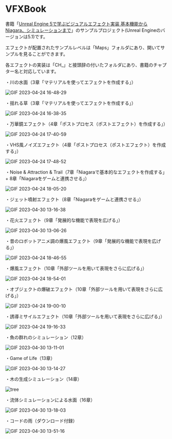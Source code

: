 # VFXBook
書籍「[Unreal Engine 5で学ぶビジュアルエフェクト実装 基本機能からNiagara、シミュレーションまで](https://amazon.co.jp/dp/4798177709/)」のサンプルプロジェクト(Unreal Engineのバージョンは5.1)です。

エフェクトが配置されたサンプルレベルは「Maps」フォルダにあり、開いてサンプルを見ることができます。

各エフェクトの実装は「CH_」と接頭辞の付いたフォルダにあり、書籍のチャプター名と対応しています。

・川の水面（3章「マテリアルを使ってエフェクトを作成する」）

![GIF 2023-04-24 16-48-29](https://user-images.githubusercontent.com/26865534/233932563-304e8c9f-16a6-445b-a87b-6e4f712e9d4a.gif)

・揺れる草（3章「マテリアルを使ってエフェクトを作成する」）

![GIF 2023-04-24 16-38-35](https://user-images.githubusercontent.com/26865534/233930258-081d06fa-e072-4667-a6e9-2e2b374590a0.gif)

・万華鏡エフェクト（4章「ポストプロセス（ポストエフェクト）を作成する」）

![GIF 2023-04-24 17-40-59](https://user-images.githubusercontent.com/26865534/233944996-4660ce62-d25a-4d8a-92fa-53cdffae6394.gif)

・VHS風ノイズエフェクト（4章「ポストプロセス（ポストエフェクト）を作成する」）

![GIF 2023-04-24 17-48-52](https://user-images.githubusercontent.com/26865534/233946773-ca278583-5172-4276-b0ac-ad0fbb983986.gif)

・Noise & Attraction & Trail（7章「Niagaraで基本的なエフェクトを作成する」 + 8章「Niagaraをゲームと連携させる」）

![GIF 2023-04-24 18-05-20](https://user-images.githubusercontent.com/26865534/233951445-a5d791f6-d221-4b5d-9fe7-981f6079a736.gif)

・ジェット噴射エフェクト（8章「Niagaraをゲームと連携させる」）

![GIF 2023-04-30 13-16-38](https://user-images.githubusercontent.com/26865534/235335328-4d0e43d1-3d53-41d0-b560-fa1c42f63fa8.gif)

・花火エフェクト（9章「発展的な機能で表現を広げる」）

![GIF 2023-04-30 13-06-26](https://user-images.githubusercontent.com/26865534/235335312-37034559-e94b-4419-a605-c82f88f82195.gif)

・昔のロボットアニメ調の爆風エフェクト（9章「発展的な機能で表現を広げる」）

![GIF 2023-04-24 18-46-55](https://user-images.githubusercontent.com/26865534/233967940-2357b389-4c5a-4241-ae2a-27330ba58d3c.gif)

・爆風エフェクト（10章「外部ツールを用いて表現をさらに広げる」）

![GIF 2023-04-24 18-54-01](https://user-images.githubusercontent.com/26865534/233967966-972a6060-5c6a-48e1-9b75-4dbd637511c0.gif)

・オブジェクトの爆破エフェクト（10章「外部ツールを用いて表現をさらに広げる」）

![GIF 2023-04-24 19-00-10](https://user-images.githubusercontent.com/26865534/233967977-ff43ae06-99be-4b45-a1d6-5ae012248110.gif)

・誘導ミサイルエフェクト（10章「外部ツールを用いて表現をさらに広げる」）

![GIF 2023-04-24 19-16-33](https://user-images.githubusercontent.com/26865534/233968660-1a9b3d53-6aef-49ef-9556-3876747cf3c6.gif)

・魚の群れのシミュレーション（12章）

![GIF 2023-04-30 13-11-01](https://user-images.githubusercontent.com/26865534/235335323-c996347d-f57c-45fc-b3fc-35a8fa1b60b7.gif)

・Game of Life（13章）

![GIF 2023-04-30 13-14-27](https://user-images.githubusercontent.com/26865534/235335325-4a3392d3-347d-4297-9a04-88bf8d402a8a.gif)

・木の生成シミュレーション（14章）

![tree](https://user-images.githubusercontent.com/26865534/235335338-8f0876f6-52f3-4fd0-a7ca-2ee8125ba74d.png)

・流体シミュレーションによる水面（16章）

![GIF 2023-04-30 13-18-03](https://user-images.githubusercontent.com/26865534/235335332-4ca4c740-83f8-4ca3-9362-3ae996fc997f.gif)

・コードの雨（ダウンロード付録）

![GIF 2023-04-30 13-51-16](https://user-images.githubusercontent.com/26865534/235336149-d23458f5-92cc-44dd-a6d3-1657f98f8497.gif)

